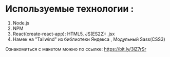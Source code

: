 # Используемые технологии :

1. Node.js
2. NPM
3. React(create-react-app): HTML5, JS(ES22): .jsx
4. Намек на "Tailwind" из библиотеки Яндекса , Модульный Sass(CSS3)

Ознакомиться с макетом можно по ссылке: https://bit.ly/3IZ7rSr
